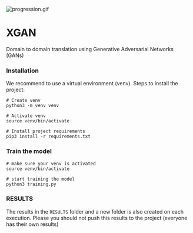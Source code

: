 ![progression.gif](XGAN)

# XGAN
Domain to domain translation using Generative Adversarial Networks (GANs)
### Installation
We recommend to use a virtual environment (venv). Steps to install the project:
```
# Create venv
python3 -m venv venv

# Activate venv
source venv/bin/activate

# Install project requirements
pip3 install -r requirements.txt
```
### Train the model
```
# make sure your venv is activated
source venv/bin/activate

# start training the model
python3 training.py
```

### RESULTS
The results in the `RESULTS` folder and a new folder is also created on each execution. Please you should not push this results to the project (everyone has their own results)
